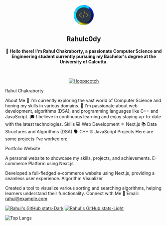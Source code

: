 <div align="center">
  <a href="https://portfolio-webapp.framer.ai">
    <img
      src="logo.png"
      alt="rahulc0dy"
      height="64"
    />
  </a>
  <h2>
    <b>
      Rahulc0dy
    </b>
  </h2>
  <b>
    <p>
      👋 Hello there! I'm Rahul Chakraborty, a passionate Computer Science and Engineering student currently pursuing my Bachelor's degree at the University of Calcutta.
    </p>

  </b>

  <br />
  <p>
    <a href="https://rahulc0dy.github.io">
      <picture>
        <source media="(prefers-color-scheme: dark)" srcset="./packages/hoppscotch-common/public/images/banner-dark.png">
        <source media="(prefers-color-scheme: light)" srcset="./packages/hoppscotch-common/public/images/banner-light.png">
        <img alt="Hoppscotch" src="./packages/hoppscotch-common/public/images/banner-dark.png">
      </picture>
    </a>
  </p>
</div>

Rahul Chakraborty

About Me
🔭 I'm currently exploring the vast world of Computer Science and honing my skills in various domains.
🌱 I'm passionate about web development, algorithms (DSA), and programming languages like C++ and JavaScript.
🎓 I believe in continuous learning and enjoy staying up-to-date with the latest technologies.
Skills
💻 Web Development
⚛️ Next.js
📚 Data Structures and Algorithms (DSA)
🗣️ C++
🌐 JavaScript
Projects
Here are some projects I've worked on:

Portfolio Website

A personal website to showcase my skills, projects, and achievements.
E-commerce Platform using Next.js

Developed a full-fledged e-commerce website using Next.js, providing a seamless user experience.
Algorithm Visualizer

Created a tool to visualize various sorting and searching algorithms, helping learners understand their functionality.
Connect with Me
📧 Email: rahul@example.com


[![Rahul's GitHub stats-Dark](https://github-readme-stats.vercel.app/api?username=rahulc0dy&show_icons=true&theme=one_dark_pro&title_color=#fff#gh-dark-mode-only)](https://github.com/rahulc0dy/github-readme-stats#gh-dark-mode-only)
[![Rahul's GitHub stats-Light](https://github-readme-stats.vercel.app/api?username=rahulc0dy&show_icons=true&theme=default#gh-light-mode-only)](https://github.com/rahulc0dy/github-readme-stats#gh-light-mode-only)


![Top Langs](https://github-readme-stats.vercel.app/api/top-langs/?username=rahulc0dy&layout=compact&theme=one_dark_pro)


